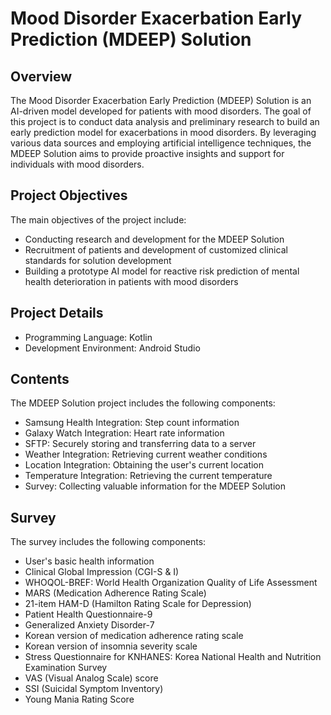 # Mood Disorder Exacerbation Early Prediction (MDEEP) Solution

## Overview

The Mood Disorder Exacerbation Early Prediction (MDEEP) Solution is an AI-driven model developed for patients with mood disorders. The goal of this project is to conduct data analysis and preliminary research to build an early prediction model for exacerbations in mood disorders. By leveraging various data sources and employing artificial intelligence techniques, the MDEEP Solution aims to provide proactive insights and support for individuals with mood disorders.

## Project Objectives

The main objectives of the project include:

- Conducting research and development for the MDEEP Solution
- Recruitment of patients and development of customized clinical standards for solution development
- Building a prototype AI model for reactive risk prediction of mental health deterioration in patients with mood disorders

## Project Details

- Programming Language: Kotlin
- Development Environment: Android Studio

## Contents

The MDEEP Solution project includes the following components:

- Samsung Health Integration: Step count information
- Galaxy Watch Integration: Heart rate information
- SFTP: Securely storing and transferring data to a server
- Weather Integration: Retrieving current weather conditions
- Location Integration: Obtaining the user's current location
- Temperature Integration: Retrieving the current temperature
- Survey: Collecting valuable information for the MDEEP Solution

## Survey

The survey includes the following components:

- User's basic health information
- Clinical Global Impression (CGI-S & I)
- WHOQOL-BREF: World Health Organization Quality of Life Assessment
- MARS (Medication Adherence Rating Scale)
- 21-item HAM-D (Hamilton Rating Scale for Depression)
- Patient Health Questionnaire-9
- Generalized Anxiety Disorder-7
- Korean version of medication adherence rating scale
- Korean version of insomnia severity scale
- Stress Questionnaire for KNHANES: Korea National Health and Nutrition Examination Survey
- VAS (Visual Analog Scale) score
- SSI (Suicidal Symptom Inventory)
- Young Mania Rating Score

